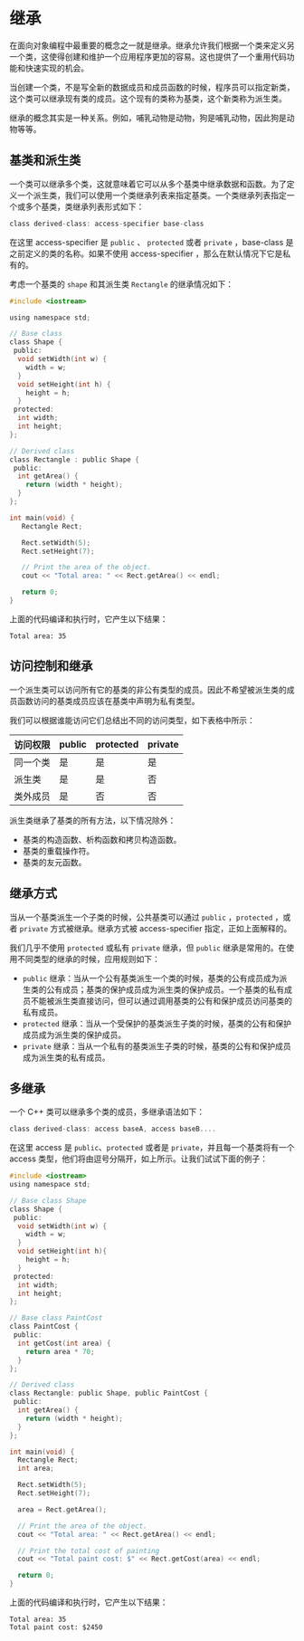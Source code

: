 # 继承

在面向对象编程中最重要的概念之一就是继承。继承允许我们根据一个类来定义另一个类，这使得创建和维护一个应用程序更加的容易。这也提供了一个重用代码功能和快速实现的机会。

当创建一个类，不是写全新的数据成员和成员函数的时候，程序员可以指定新类，这个类可以继承现有类的成员。这个现有的类称为基类，这个新类称为派生类。

继承的概念其实是一种关系。例如，哺乳动物是动物，狗是哺乳动物，因此狗是动物等等。

## 基类和派生类

一个类可以继承多个类，这就意味着它可以从多个基类中继承数据和函数。为了定义一个派生类，我们可以使用一个类继承列表来指定基类。一个类继承列表指定一个或多个基类，类继承列表形式如下：

```c
class derived-class: access-specifier base-class
```

在这里 access-specifier 是 `public` 、 `protected` 或者 `private` ，base-class 是之前定义的类的名称。如果不使用 access-specifier ，那么在默认情况下它是私有的。

考虑一个基类的 `shape` 和其派生类 `Rectangle` 的继承情况如下：

```c
#include <iostream>

using namespace std;

// Base class
class Shape {
 public:
  void setWidth(int w) {
    width = w;
  }
  void setHeight(int h) {
    height = h;
  }
 protected:
  int width;
  int height;
};

// Derived class
class Rectangle : public Shape {
 public:
  int getArea() {
    return (width * height);
  }
};

int main(void) {
   Rectangle Rect;

   Rect.setWidth(5);
   Rect.setHeight(7);

   // Print the area of the object.
   cout << "Total area: " << Rect.getArea() << endl;

   return 0;
}
```

上面的代码编译和执行时，它产生以下结果：

```
Total area: 35
```

## 访问控制和继承

一个派生类可以访问所有它的基类的非公有类型的成员。因此不希望被派生类的成员函数访问的基类成员应该在基类中声明为私有类型。

我们可以根据谁能访问它们总结出不同的访问类型，如下表格中所示：

| 访问权限 | public | protected | private |
| -------- | ------ | --------- | ------- |
| 同一个类 | 是     | 是        | 是      |
| 派生类   | 是     | 是        | 否      |
| 类外成员 | 是     | 否        | 否      |

派生类继承了基类的所有方法，以下情况除外：

- 基类的构造函数、析构函数和拷贝构造函数。　　　　
- 基类的重载操作符。　
- 基类的友元函数。

## 继承方式

当从一个基类派生一个子类的时候，公共基类可以通过 `public` ，`protected` ，或者 `private` 方式被继承。继承方式被 access-specifier 指定，正如上面解释的。

我们几乎不使用 `protected` 或私有 `private`  继承，但 `public` 继承是常用的。在使用不同类型的继承的时候，应用规则如下：

- `public` 继承：当从一个公有基类派生一个类的时候，基类的公有成员成为派生类的公有成员；基类的保护成员成为派生类的保护成员。一个基类的私有成员不能被派生类直接访问，但可以通过调用基类的公有和保护成员访问基类的私有成员。
- `protected` 继承：当从一个受保护的基类派生子类的时候，基类的公有和保护成员成为派生类的保护成员。
- `private` 继承：当从一个私有的基类派生子类的时候，基类的公有和保护成员成为派生类的私有成员。

## 多继承

一个 C++ 类可以继承多个类的成员，多继承语法如下：

```c
class derived-class: access baseA, access baseB....
```

在这里 access 是 `public`、`protected` 或者是 `private`，并且每一个基类将有一个 access 类型，他们将由逗号分隔开，如上所示。让我们试试下面的例子：

```c
#include <iostream>
using namespace std;

// Base class Shape
class Shape {
 public:
  void setWidth(int w) {
    width = w;
  }
  void setHeight(int h){
    height = h;
  }
 protected:
  int width;
  int height;
};

// Base class PaintCost
class PaintCost {
 public:
  int getCost(int area) {
    return area * 70;
  }
};

// Derived class
class Rectangle: public Shape, public PaintCost {
 public:
  int getArea() {
    return (width * height);
  }
};

int main(void) {
  Rectangle Rect;
  int area;

  Rect.setWidth(5);
  Rect.setHeight(7);

  area = Rect.getArea();

  // Print the area of the object.
  cout << "Total area: " << Rect.getArea() << endl;

  // Print the total cost of painting
  cout << "Total paint cost: $" << Rect.getCost(area) << endl;

  return 0;
}
```

上面的代码编译和执行时，它产生以下结果：

```
Total area: 35
Total paint cost: $2450
```